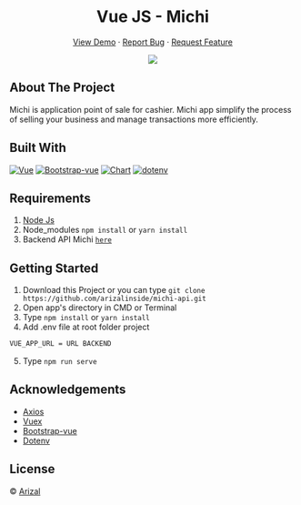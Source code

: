 <h1 align='center'>Vue JS - Michi</h1>
  <p align="center">
    <a href="#">View Demo</a>
    ·
    <a href="https://github.com/arizalinside/michi-vue/issues">Report Bug</a>
    ·
    <a href="https://github.com/arizalinside/michi-vue/issues">Request Feature</a>
  </p>

<p align="center">
<img src="https://user-images.githubusercontent.com/22453547/96376722-dd4f3400-11aa-11eb-8f36-8931c387b4fc.jpg" />
</p>

## About The Project

Michi is application point of sale for cashier. Michi app simplify the process of selling your business and manage transactions more efficiently.

## Built With

[![Vue](https://img.shields.io/badge/Vue-v2.6.11-green)](https://github.com/vuejs/vue)
[![Bootstrap-vue](https://img.shields.io/badge/Bootstrap--vue-2.16.0-blue)](https://bootstrap-vue.org/)
[![Chart](https://img.shields.io/badge/Chart.js-2.9.3-red)](https://github.com/ankane/vue-chartkick)
[![dotenv](https://img.shields.io/badge/dotenv-8.2.0-yellow)](https://www.npmjs.com/package/dotenv)

## Requirements

1. <a href="https://nodejs.org/en/download/">Node Js</a>
2. Node_modules `npm install` or `yarn install`
3. Backend API Michi [`here`](https://github.com/arizalinside/michi-api)

## Getting Started

1. Download this Project or you can type `git clone https://github.com/arizalinside/michi-api.git`
2. Open app's directory in CMD or Terminal
3. Type `npm install` or `yarn install`
4. Add .env file at root folder project

```sh
VUE_APP_URL = URL BACKEND
```

5. Type `npm run serve`

## Acknowledgements

- [Axios](https://www.npmjs.com/package/axios)
- [Vuex](https://vuex.vuejs.org/)
- [Bootstrap-vue](https://bootstrap-vue.org)
- [Dotenv](https://www.npmjs.com/package/dotenv)

## License

© [Arizal](https://github.com/arizalinside/)
